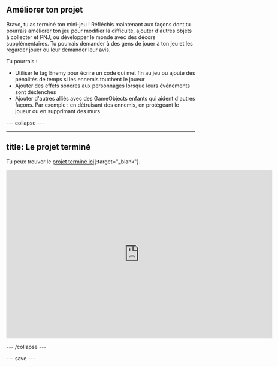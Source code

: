 ## Améliorer ton projet

Bravo, tu as terminé ton mini-jeu ! Réfléchis maintenant aux façons dont tu pourrais améliorer ton jeu pour modifier la difficulté, ajouter d'autres objets à collecter et PNJ, ou développer le monde avec des décors supplémentaires. Tu pourrais demander à des gens de jouer à ton jeu et les regarder jouer ou leur demander leur avis.

Tu pourrais :
+ Utiliser le tag Enemy pour écrire un code qui met fin au jeu ou ajoute des pénalités de temps si les ennemis touchent le joueur
+ Ajouter des effets sonores aux personnages lorsque leurs événements sont déclenchés
+ Ajouter d'autres alliés avec des GameObjects enfants qui aident d'autres façons. Par exemple : en détruisant des ennemis, en protégeant le joueur ou en supprimant des murs

--- collapse ---

---
title: Le projet terminé
---

Tu peux trouver le [projet terminé ici](https://rpf.io/p/en/non-player-characters-get){:target="_blank"}.

<iframe allowtransparency="true" width="710" height="450" src="https://non-player-characters-extended.rpfilt.repl.co" frameborder="0"></iframe>


--- /collapse ---

--- save ---
